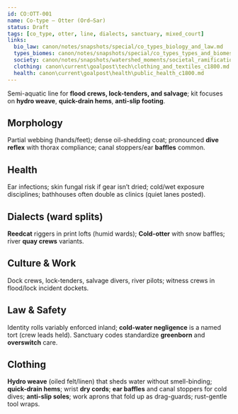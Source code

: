 ```yaml
---
id: CO:OTT-001
name: Co-type — Otter (Ord–Sar)
status: Draft
tags: [co_type, otter, line, dialects, sanctuary, mixed_court]
links:
  bio_law: canon/notes/snapshots/special/co_types_biology_and_law.md
  types_biomes: canon/notes/snapshots/special/co_types_types_and_biomes.md
  society: canon/notes/snapshots/watershed_moments/societal_ramifications_green_skies_c1503_1530.md
  clothing: canon\current\goalpost\tech\clothing_and_textiles_c1800.md
  health: canon\current\goalpost\health\public_health_c1800.md
---
```


Semi-aquatic line for **flood crews, lock-tenders, and salvage**; kit focuses on **hydro weave**, **quick-drain hems**, **anti-slip footing**.

## Morphology
Partial webbing (hands/feet); dense oil-shedding coat; pronounced **dive reflex** with thorax compliance; canal stoppers/ear **baffles** common.

## Health
Ear infections; skin fungal risk if gear isn’t dried; cold/wet exposure disciplines; bathhouses often double as clinics (quiet lanes posted).

## Dialects (ward splits)
**Reedcat** riggers in print lofts (humid wards); **Cold-otter** with snow baffles; river **quay crews** variants.

## Culture & Work
Dock crews, lock-tenders, salvage divers, river pilots; witness crews in flood/lock incident dockets.

## Law & Safety
Identity rolls variably enforced inland; **cold-water negligence** is a named tort (crew leads held). Sanctuary codes standardize **greenborn** and **overswitch** care.

## Clothing
**Hydro weave** (oiled felt/linen) that sheds water without smell-binding; **quick-drain hems**; wrist **dry cords**; **ear baffles** and canal stoppers for cold dives; **anti-slip soles**; work aprons that fold up as drag-guards; rust-gentle tool wraps.
